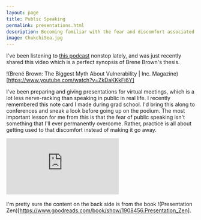 ```yaml
---
layout: page
title: Public Speaking
permalink: presentations.html
description: Becoming familiar with the fear and discomfort associated with vulnerability
image: ChukchiSea.jpg
---
```

I've been listening to [this podcast](https://brenebrown.com/podcast/introducing-unlocking-us/) nonstop lately, and was just recently shared this video which is a perfect synopsis of Brene Brown's thesis.

!(Brené Brown: The Biggest Myth About Vulnerability | Inc. Magazine)[https://www.youtube.com/watch?v=ZkDaKKkFi6Y]

I've been preparing and giving presentations for virtual meetings, which is a lot less nerve-racking than speaking in public in real life. I recently remembered this note card I made during grad school. I'd bring this along to conferences and sneak a look before going up on the podium. The most important lesson for me from this is that the fear of public speaking isn't something that I'll ever permanently overcome. Rather, practice is all about getting used to that discomfort instead of making it go away. 

![Presentation Card](https://github.com/oceanspace/oceanspace.github.io/blob/master/assets/images/presentation_card.pdf)

I'm pretty sure the content on the back side is from the book !(Presentation Zen)[https://www.goodreads.com/book/show/1908456.Presentation_Zen]. 
